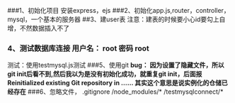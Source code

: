 ###1、初始化项目
安装express，ejs 
###2、初始化app.js,router，controller，mysql，一个基本的服务器
##3、建user表
 注意：建表的时候要小心id要勾上自增，不然数据插入不了
### 4、测试数据库连接 用户名： root 密码 root
 测试：使用testmysql.js测试
###5、使用git
<b>bug： 因为设置了隐藏文件，所以git init后看不到,然后我以为是没有初始化成功，就重复git init，后面报Reinitialized existing Git repository in …… 其实这个意思是说实例化的仓储已经存在</b>
###6、忽略文件， .gitignore 
/node_modules/*
/testmysqlconnect/*